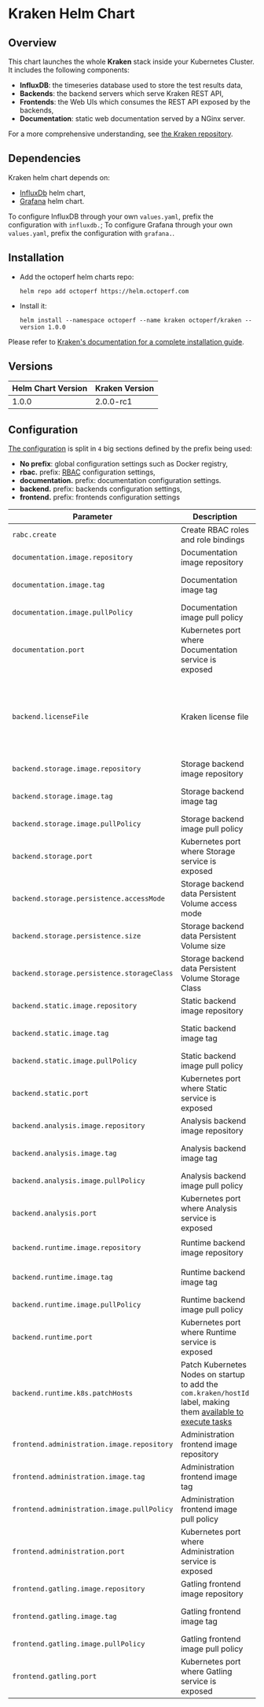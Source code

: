 # Kraken Helm Chart

## Overview

This chart launches the whole **Kraken** stack inside your Kubernetes Cluster. It includes the following components:

- **InfluxDB**: the timeseries database used to store the test results data,
- **Backends**: the backend servers which serve Kraken REST API,
- **Frontends**: the Web UIs which consumes the REST API exposed by the backends,
- **Documentation**: static web documentation served by a NGinx server.

For a more comprehensive understanding, see [the Kraken repository](https://github.com/OctoPerf/kraken#run-the-application-from-the-source-code).

## Dependencies

Kraken helm chart depends on:
 
 * [InfluxDb](https://github.com/elastic/helm-charts/tree/master/influxdb) helm chart,
 * [Grafana](https://github.com/elastic/helm-charts/tree/master/grafana) helm chart.
 
To configure InfluxDB through your own `values.yaml`, prefix the configuration with `influxdb.`; To configure Grafana through your own `values.yaml`, prefix the configuration with `grafana.`. 

## Installation

* Add the octoperf helm charts repo:

  ```
  helm repo add octoperf https://helm.octoperf.com
  ```
 
* Install it:

  ```
  helm install --namespace octoperf --name kraken octoperf/kraken --version 1.0.0
  ```

Please refer to [Kraken's documentation for a complete installation guide](http://kraken.octoperf.com/install/kubernetes/).

## Versions

| Helm Chart Version | Kraken Version |
| ------ | ------ |
| 1.0.0 | 2.0.0-rc1 |

## Configuration

[The configuration](https://github.com/OctoPerf/helm-charts/blob/master/kraken/values.yaml) is split in `4` big sections defined by the prefix being used:

- **No prefix**: global configuration settings such as Docker registry,
- **rbac.** prefix: [RBAC](https://kubernetes.io/docs/reference/access-authn-authz/rbac/) configuration settings,
- **documentation.** prefix: documentation configuration settings.
- **backend.** prefix: backends configuration settings,
- **frontend.** prefix: frontends configuration settings

| Parameter | Description | Default |
| ----------|-------------|---------|
| `rabc.create` | Create RBAC roles and role bindings | `true` |
| `documentation.image.repository` | Documentation image repository | `octoperf/kraken-documentation` |
| `documentation.image.tag` | Documentation image tag | Depends on the [Kraken helm chart version](#versions) |
| `documentation.image.pullPolicy` | Documentation image pull policy | `IfNotPresent` |
| `documentation.port` | Kubernetes port where Documentation service is exposed | `80` |
| `backend.licenseFile` | Kraken license file | `nil` The unlicensed version of Kraken allows you to execute tasks on only one Kubernetes Node |
| `backend.storage.image.repository` | Storage backend image repository | `octoperf/kraken-storage` |
| `backend.storage.image.tag` | Storage backend image tag | Depends on the [Kraken helm chart version](#versions) |
| `backend.storage.image.pullPolicy` | Storage backend image pull policy | `IfNotPresent` |
| `backend.storage.port` | Kubernetes port where Storage service is exposed | `8080` |
| `backend.storage.persistence.accessMode` | Storage backend data Persistent Volume access mode | `ReadWriteOnce` |
| `backend.storage.persistence.size` | Storage backend data Persistent Volume size | `8Gi` |
| `backend.storage.persistence.storageClass` | Storage backend data Persistent Volume Storage Class | `nil` |
| `backend.static.image.repository` | Static backend image repository | `octoperf/kraken-static` |
| `backend.static.image.tag` | Static backend image tag | Depends on the [Kraken helm chart version](#versions) |
| `backend.static.image.pullPolicy` | Static backend image pull policy | `IfNotPresent` |
| `backend.static.port` | Kubernetes port where Static service is exposed | `80` |
| `backend.analysis.image.repository` | Analysis backend image repository | `octoperf/kraken-analysis` |
| `backend.analysis.image.tag` | Analysis backend image tag | Depends on the [Kraken helm chart version](#versions) |
| `backend.analysis.image.pullPolicy` | Analysis backend image pull policy | `IfNotPresent` |
| `backend.analysis.port` | Kubernetes port where Analysis service is exposed | `8081` |
| `backend.runtime.image.repository` | Runtime backend image repository | `octoperf/kraken-ee-runtime-kubernetes` |
| `backend.runtime.image.tag` | Runtime backend image tag | Depends on the [Kraken helm chart version](#versions) |
| `backend.runtime.image.pullPolicy` | Runtime backend image pull policy | `IfNotPresent` |
| `backend.runtime.port` | Kubernetes port where Runtime service is exposed | `8082` |
| `backend.runtime.k8s.patchHosts` | Patch Kubernetes Nodes on startup to add the `com.kraken/hostId` label, making them [available to execute tasks](http://kraken.octoperf.com/administration/hosts-table/) | `true` |
| `frontend.administration.image.repository` | Administration frontend image repository | `octoperf/kraken-administration-ui` |
| `frontend.administration.image.tag` | Administration frontend image tag | Depends on the [Kraken helm chart version](#versions) |
| `frontend.administration.image.pullPolicy` | Administration frontend image pull policy | `IfNotPresent` |
| `frontend.administration.port` | Kubernetes port where Administration service is exposed | `80` |
| `frontend.gatling.image.repository` | Gatling frontend image repository | `octoperf/kraken-gatling-ui` |
| `frontend.gatling.image.tag` | Gatling frontend image tag | Depends on the [Kraken helm chart version](#versions) |
| `frontend.gatling.image.pullPolicy` | Gatling frontend image pull policy | `IfNotPresent` |
| `frontend.gatling.port` | Kubernetes port where Gatling service is exposed | `80` |
